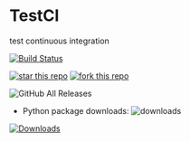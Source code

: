 # TestCI
 test continuous integration


[![Build Status](https://travis-ci.org/eric2003/TestCI.svg?branch=master)](https://travis-ci.org/eric2003/TestCI) 

[![star this repo](http://githubbadges.com/star.svg?user=eric2003&repo=TestCI&style=flat)](https://github.com/eric2003/TestCI)
[![fork this repo](http://githubbadges.com/fork.svg?user=eric2003&repo=TestCI&style=flat)](https://github.com/eric2003/TestCI/fork)

![GitHub All Releases](https://img.shields.io/github/downloads/eric2003/TestCI/total.svg)

- Python package downloads: ![downloads](https://img.shields.io/badge/downloads-13k%2Fmonth-brightgreen.svg?cacheSeconds=2592000)

<a href="https://npmcharts.com/compare/vue?minimal=true"><img src="https://img.shields.io/npm/dm/vue.svg" alt="Downloads"></a>

